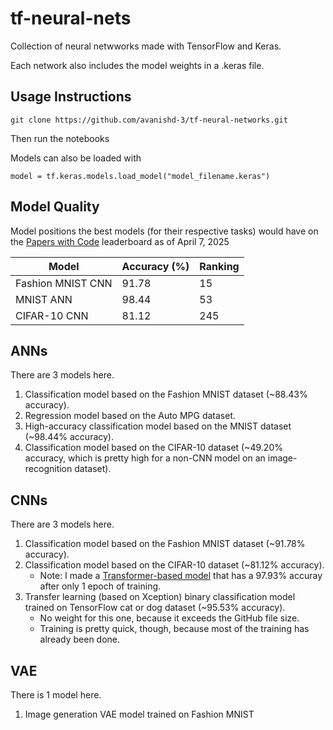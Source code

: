 # tf-neural-nets
Collection of neural netwworks made with TensorFlow and Keras.

Each network also includes the model weights in a .keras file.


## Usage Instructions

```
git clone https://github.com/avanishd-3/tf-neural-networks.git
```

Then run the notebooks

Models can also be loaded with

```
model = tf.keras.models.load_model("model_filename.keras")
```

## Model Quality

Model positions the best models (for their respective tasks) would have on the [Papers with Code](https://paperswithcode.com/) leaderboard as of April 7, 2025


| Model             | Accuracy (%) | Ranking |
| ----------------- | ------------ | ------------- |
| Fashion MNIST CNN | 91.78        | 15          |
| MNIST ANN         | 98.44        | 53          |
| CIFAR-10 CNN      | 81.12        | 245         |


## ANNs

There are 3 models here.

1. Classification model based on the Fashion MNIST dataset (~88.43% accuracy).
2. Regression model based on the Auto MPG dataset.
3. High-accuracy classification model based on the MNIST dataset (~98.44% accuracy).
4. Classification model based on the CIFAR-10 dataset (~49.20% accuracy, which is pretty high for a non-CNN model on an image-recognition dataset).

## CNNs

There are 3 models here.

1. Classification model based on the Fashion MNIST dataset (~91.78% accuracy).
2. Classification model based on the CIFAR-10 dataset (~81.12% accuracy).
   - Note: I made a [Transformer-based model](https://huggingface.co/avanishd/vit-base-patch16-224-in21k-finetuned-cifar10) that has a 97.93% accuray after only 1 epoch of training.
4. Transfer learning (based on Xception) binary classification model trained on TensorFlow cat or dog dataset (~95.53% accuracy).
    - No weight for this one, because it exceeds the GitHub file size.
    - Training is pretty quick, though, because most of the training has already been done.

## VAE

There is 1 model here.

1. Image generation VAE model trained on Fashion MNIST
